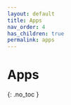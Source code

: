 ```yaml
---
layout: default
title: Apps
nav_order: 4
has_children: true
permalink: apps
---
```


# Apps
{: .no_toc }

